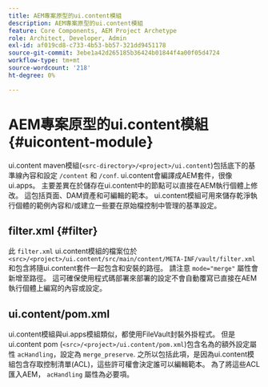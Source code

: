 ```yaml
---
title: AEM專案原型的ui.content模組
description: AEM專案原型的ui.content模組
feature: Core Components, AEM Project Archetype
role: Architect, Developer, Admin
exl-id: af019cd8-c733-4b53-bb57-321dd9451178
source-git-commit: 3ebe1a42d265185b36424b01844f4a00f05d4724
workflow-type: tm+mt
source-wordcount: '218'
ht-degree: 0%

---
```


# AEM專案原型的ui.content模組 {#uicontent-module}

ui.content maven模組(`<src-directory>/<project>/ui.content`)包括底下的基準線內容和設定 `/content` 和 `/conf`. ui.content會編譯成AEM套件，很像ui.apps。 主要差異在於儲存在ui.content中的節點可以直接在AEM執行個體上修改。 這包括頁面、DAM資產和可編輯的範本。 ui.content模組可用來儲存乾淨執行個體的範例內容和/或建立一些要在原始檔控制中管理的基準設定。

## filter.xml {#filter}

此 `filter.xml` ui.content模組的檔案位於 `<src>/<project>/ui.content/src/main/content/META-INF/vault/filter.xml` 和包含將隨ui.content套件一起包含和安裝的路徑。 請注意 `mode="merge"` 屬性會新增至路徑。 這可確保使用程式碼部署來部署的設定不會自動覆寫已直接在AEM執行個體上編寫的內容或設定。

## ui.content/pom.xml

ui.content模組與ui.apps模組類似，都使用FileVault封裝外掛程式。 但是ui.content pom (`<src>/<project>/ui.content/pom.xml`)包含名為的額外設定屬性 `acHandling`，設定為 `merge_preserve`. 之所以包括此項，是因為ui.content模組包含存取控制清單(ACL)，這些許可權會決定誰可以編輯範本。 為了將這些ACL匯入AEM， `acHandling` 屬性為必要項。
